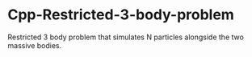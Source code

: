 # Cpp-Restricted-3-body-problem
Restricted 3 body problem that simulates N particles alongside the two massive bodies.
